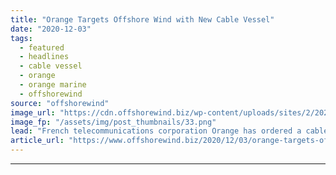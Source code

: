 ```yaml
---
title: "Orange Targets Offshore Wind with New Cable Vessel"
date: "2020-12-03"
tags: 
  - featured
  - headlines
  - cable vessel
  - orange
  - orange marine
  - offshorewind
source: "offshorewind"
image_url: "https://cdn.offshorewind.biz/wp-content/uploads/sites/2/2020/12/03085002/Orange-Targets-Offshore-Wind-with-New-Cable-Vessel.png"
image_fp: "/assets/img/post_thumbnails/33.png"
lead: "French telecommunications corporation Orange has ordered a cable vessel specially designed for the maintenance"
article_url: "https://www.offshorewind.biz/2020/12/03/orange-targets-offshore-wind-with-new-cable-vessel/"
---
```


---
